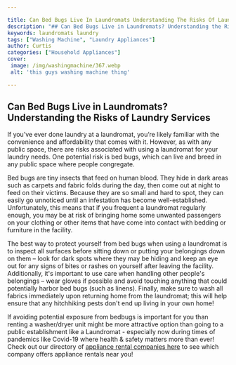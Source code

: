 ```yaml
---

title: Can Bed Bugs Live In Laundromats Understanding The Risks Of Laundry Services
description: "## Can Bed Bugs Live in Laundromats? Understanding the Risks of Laundry Services...learn about it in this post"
keywords: laundromats laundry
tags: ["Washing Machine", "Laundry Appliances"]
author: Curtis
categories: ["Household Appliances"]
cover: 
 image: /img/washingmachine/367.webp
 alt: 'this guys washing machine thing'

---
```


## Can Bed Bugs Live in Laundromats? Understanding the Risks of Laundry Services 

If you’ve ever done laundry at a laundromat, you’re likely familiar with the convenience and affordability that comes with it. However, as with any public space, there are risks associated with using a laundromat for your laundry needs. One potential risk is bed bugs, which can live and breed in any public space where people congregate. 

Bed bugs are tiny insects that feed on human blood. They hide in dark areas such as carpets and fabric folds during the day, then come out at night to feed on their victims. Because they are so small and hard to spot, they can easily go unnoticed until an infestation has become well-established. Unfortunately, this means that if you frequent a laundromat regularly enough, you may be at risk of bringing home some unwanted passengers on your clothing or other items that have come into contact with bedding or furniture in the facility. 

The best way to protect yourself from bed bugs when using a laundromat is to inspect all surfaces before sitting down or putting your belongings down on them – look for dark spots where they may be hiding and keep an eye out for any signs of bites or rashes on yourself after leaving the facility. Additionally, it's important to use care when handling other people's belongings – wear gloves if possible and avoid touching anything that could potentially harbor bed bugs (such as linens). Finally, make sure to wash all fabrics immediately upon returning home from the laundromat; this will help ensure that any hitchhiking pests don't end up living in your own home! 

 If avoiding potential exposure from bedbugs is important for you than renting a washer/dryer unit might be more attractive option than going to a public establishment like a Laundromat - especially now during times of pandemics like Covid-19 where health & safety matters more than ever! Check out our directory of [appliance rental companies here](./pages/appliance-rental) to see which company offers appliance rentals near you!
